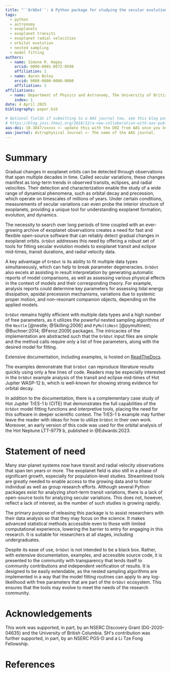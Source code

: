 ```yaml
---
title: "``OrbDot``: A Python package for studying the secular evolution of exoplanet orbits"
tags:
  - python
  - astronomy
  - exoplanets
  - exoplanet transits
  - exoplanet radial velocities
  - orbital evolution
  - nested sampling
  - model fitting
authors:
  - name: Simone R. Hagey
    orcid: 0000-0001-8072-0590
    affiliation: 1
  - name: Aaron Boley
    orcid: 0000-0000-0000-0000
    affiliation: 1
affiliations:
  - name: Department of Physics and Astronomy, The University of British Columbia, 6224 Agricultural Road Vancouver, BC V6T 1Z1, Canada
    index: 1
date: 4 April 2025
bibliography: paper.bib

# Optional fields if submitting to a AAS journal too, see this blog post:
# https://blog.joss.theoj.org/2018/12/a-new-collaboration-with-aas-publishing
aas-doi: 10.3847/xxxxx <- update this with the DOI from AAS once you know it.
aas-journal: Astrophysical Journal <- The name of the AAS journal.
---
```


# Summary

Gradual changes in exoplanet orbits can be detected through observations that span multiple decades in time. Called secular variations, these changes manifest as long-term trends in observed transits, eclipses, and radial velocities. Their detection and characterization enable the study of a wide range of dynamical phenomena, such as orbital decay and precession, which operate on timescales of millions of years. Under certain conditions, measurements of secular variations can even probe the interior structure of exoplanets, providing a unique tool for understanding exoplanet formation, evolution, and dynamics.

The necessity to search over long periods of time coupled with an ever-growing archive of exoplanet observations creates a need for fast and flexible open-source software that can reliably detect gradual changes in exoplanet orbits. `OrbDot` addresses this need by offering a robust set of tools for fitting secular evolution models to exoplanet transit and eclipse mid-times, transit durations, and radial velocity data.

A key advantage of `OrbDot` is its ability to fit multiple data types simultaneously, which can help to break parameter degeneracies. `OrbDot` also excels at assisting in result interpretation by generating automatic reports of model comparisons, as well as assessing various physical effects in the context of models and their corresponding theory. For example, analysis reports could determine key parameters for assessing tidal energy dissipation, apsidal precession mechanisms, variations due to systemic proper motion, and non-resonant companion objects, depending on the applied models.

`OrbDot` remains highly efficient with multiple data types and a high number of free parameters, as it utilizes the powerful nested sampling algorithms of the `Nestle` [@nestle; @Skilling:2006] and `PyMultiNest` [@pymultinest; @Buchner:2014; @Feroz:2009] packages. The intricacies of the implementation are abstracted such that the `OrbDot` input files are simple and the method calls require only a list of free parameters, along with the desired model for fitting.

Extensive documentation, including examples, is hosted on [ReadTheDocs](https://`orbdot.readthedocs.io).

The examples demonstrate that `OrbDot` can reproduce literature results quickly using only a few lines of code. Readers may be especially interested in the `OrbDot` example analysis of the transit and eclipse mid-times of Hot Jupiter WASP-12 b, which is well-known for showing strong evidence for orbital decay.
  
In addition to the documentation, there is a complementary case study of Hot Jupiter TrES-1 b (CITE) that demonstrates the full capabilities of the `OrbDot` model fitting functions and interpretive tools, placing the need for this software in deeper scientific context. The TrES-1 b example may further leave the reader with ideas for how to utilize `OrbDot` in their own work. Moreover, an early version of this code was used for the orbital analysis of the Hot Neptune LTT-9779 b, published in @Edwards:2023.

# Statement of need

Many star-planet systems now have transit and radial velocity observations that span ten years or more. The exoplanet field is also still in a phase of significant growth, especially for population-level studies. Streamlined tools are greatly needed to enable access to the growing data and to foster individual as well as group research efforts. Although several Python packages exist for analyzing short-term transit variations, there is a lack of open-source tools for analyzing secular variations. This does not, however, reflect a lack of interest, as the number of such studies is growing rapidly.

The primary purpose of releasing this package is to assist researchers with their data analysis so that they may focus on the science. It makes advanced statistical methods accessible even to those with limited computational experience, lowering the barrier to entry for engaging in this research. It is suitable for researchers at all stages, including undergraduates.

Despite its ease of use, `OrbDot` is not intended to be a black box. Rather, with extensive documentation, examples, and accessible source code, it is presented to the community with transparency that lends itself to community contributions and independent verification of results. It is designed to be easily extendable, as the nested sampling algorithms are implemented in a way that the model fitting routines can apply to any log-likelihood with free parameters that are part of the `OrbDot` ecosystem. This ensures that the tools may evolve to meet the needs of the research community.

# Acknowledgements

This work was supported, in part, by an NSERC Discovery Grant (DG-2020-04635) and the University of British Columbia. SH's contribution was further supported, in part, by an NSERC PGS-D and a Li Tze Fong Fellowship.

# References